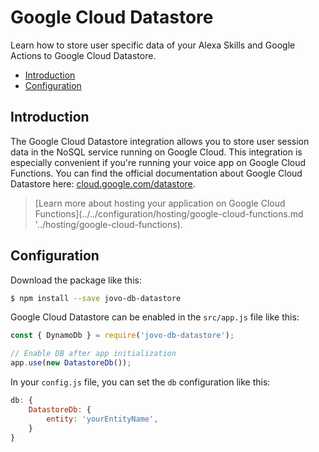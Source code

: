 # Google Cloud Datastore

Learn how to store user specific data of your Alexa Skills and Google Actions to Google Cloud Datastore.

* [Introduction](#introduction)
* [Configuration](#configuration)


## Introduction

The Google Cloud Datastore integration allows you to store user session data in the NoSQL service running on Google Cloud. This integration is especially convenient if you're running your voice app on Google Cloud Functions. You can find the official documentation about Google Cloud Datastore here: [cloud.google.com/datastore](https://cloud.google.com/datastore/).

> [Learn more about hosting your application on Google Cloud Functions](../../configuration/hosting/google-cloud-functions.md '../hosting/google-cloud-functions).

## Configuration

Download the package like this:

```sh
$ npm install --save jovo-db-datastore
```

Google Cloud Datastore can be enabled in the `src/app.js` file like this:

```javascript
const { DynamoDb } = require('jovo-db-datastore');

// Enable DB after app initialization
app.use(new DatastoreDb());
```

In your `config.js` file, you can set the `db` configuration like this:

```javascript
db: {
    DatastoreDb: {
        entity: 'yourEntityName',
    }
}
```



<!--[metadata]: {"description": "Learn how to store user specific data of your Alexa Skills and Google Actions to Google Cloud Datastore.",
"route": "databases/google-datastore" }-->